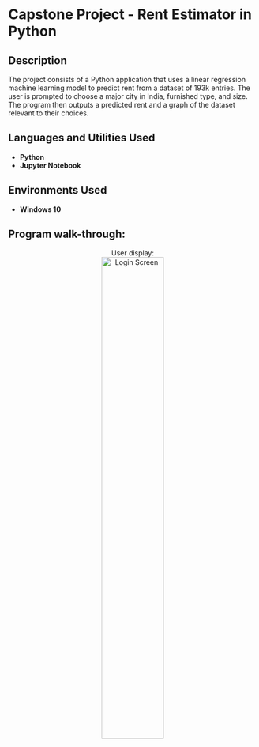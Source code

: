 <h1>Capstone Project - Rent Estimator in Python</h1>


<h2>Description</h2>
The project consists of a Python application that uses a linear regression machine learning model to predict rent from a dataset of 193k entries. The user is prompted to choose a major city in India, furnished type, and size. The program then outputs a predicted rent and a graph of the dataset relevant to their choices.
<br />


<h2>Languages and Utilities Used</h2>

- <b>Python</b> 
- <b>Jupyter Notebook</b>


<h2>Environments Used </h2>

- <b>Windows 10</b>

<h2>Program walk-through:</h2>

<p align="center">
User display: <br/>
<img src="https://i.imgur.com/xrJtLJA.png" height="50%" width="50%" alt="Login Screen"/>
<br />
</p>
